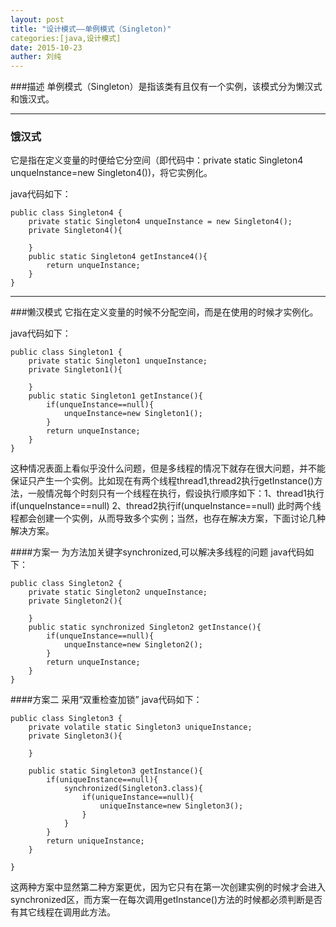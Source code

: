 ```yaml
---
layout: post
title: "设计模式——单例模式（Singleton)"
categories:[java,设计模式]
date: 2015-10-23
auther: 刘纯
---
```


###描述
单例模式（Singleton）是指该类有且仅有一个实例，该模式分为懒汉式和饿汉式。

---

### 饿汉式
它是指在定义变量的时便给它分空间（即代码中：private static Singleton4 unqueInstance=new Singleton4())，将它实例化。

java代码如下：

    public class Singleton4 {  
        private static Singleton4 unqueInstance = new Singleton4();  
        private Singleton4(){  
              
        }  
        public static Singleton4 getInstance4(){  
            return unqueInstance;  
        }  
    } 
---
###懒汉模式
它指在定义变量的时候不分配空间，而是在使用的时候才实例化。

java代码如下：

    public class Singleton1 {  
        private static Singleton1 unqueInstance;  
        private Singleton1(){  
          
        }  
        public static Singleton1 getInstance(){  
            if(unqueInstance==null){  
                unqueInstance=new Singleton1();  
            }  
            return unqueInstance;  
        } 
    }
这种情况表面上看似乎没什么问题，但是多线程的情况下就存在很大问题，并不能保证只产生一个实例。比如现在有两个线程thread1,thread2执行getInstance()方法，一般情况每个时刻只有一个线程在执行，假设执行顺序如下：1、thread1执行if(unqueInstance==null)  2、thread2执行if(unqueInstance==null) 此时两个线程都会创建一个实例，从而导致多个实例；当然，也存在解决方案，下面讨论几种解决方案。

####方案一
为方法加关键字synchronized,可以解决多线程的问题
java代码如下：

    public class Singleton2 {       
        private static Singleton2 unqueInstance;  
        private Singleton2(){  
              
        }  
        public static synchronized Singleton2 getInstance(){  
            if(unqueInstance==null){  
                unqueInstance=new Singleton2();  
            }  
            return unqueInstance;  
        }  
    }  
####方案二
采用“双重检查加锁”
java代码如下：

    public class Singleton3 {  
        private volatile static Singleton3 uniqueInstance;  
        private Singleton3(){  
              
        }  
          
        public static Singleton3 getInstance(){  
            if(uniqueInstance==null){  
                synchronized(Singleton3.class){  
                    if(uniqueInstance==null){  
                        uniqueInstance=new Singleton3();  
                    }  
                }  
            }  
            return uniqueInstance;  
        }  
      
    }  

这两种方案中显然第二种方案更优，因为它只有在第一次创建实例的时候才会进入synchronized区，而方案一在每次调用getInstance()方法的时候都必须判断是否有其它线程在调用此方法。
